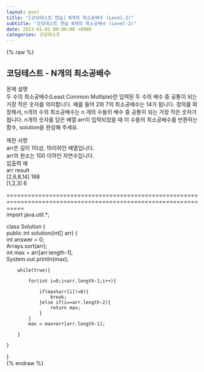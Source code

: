 ```yaml
---  
layout: post  
title: "[코딩테스트 연습] N개의 최소공배수 (Level-2)"  
subtitle: "코딩테스트 연습 N개의 최소공배수 (Level-2)"  
date: 2023-01-01 00:00:00 +0900  
categories: 코딩테스트  
---  
```

{% raw %}  
## 코딩테스트 - N개의 최소공배수  
문제 설명  
두 수의 최소공배수(Least Common Multiple)란 입력된 두 수의 배수 중 공통이 되는 가장 작은 숫자를 의미합니다. 예를 들어 2와 7의 최소공배수는 14가 됩니다. 정의를 확장해서, n개의 수의 최소공배수는 n 개의 수들의 배수 중 공통이 되는 가장 작은 숫자가 됩니다. n개의 숫자를 담은 배열 arr이 입력되었을 때 이 수들의 최소공배수를 반환하는 함수, solution을 완성해 주세요.  
  
제한 사항  
arr은 길이 1이상, 15이하인 배열입니다.  
arr의 원소는 100 이하인 자연수입니다.  
입출력 예  
arr	result  
[2,6,8,14]	168  
[1,2,3]	6  
  
=================================================================================================================  
import java.util.*;  
  
class Solution {  
    public int solution(int[] arr) {  
        int answer = 0;  
        Arrays.sort(arr);  
        int max = arr[arr.length-1];  
        System.out.println(max);  
  
        while(true){  
  
            for(int i=0;i<arr.length-1;i++){  
  
                if(max%arr[i]!=0){  
                    break;  
                }else if(i==arr.length-2){  
                    return max;  
                }  
            }  
            max = max+arr[arr.length-1];  
  
        }  
  
    }  
}  
{% endraw %}